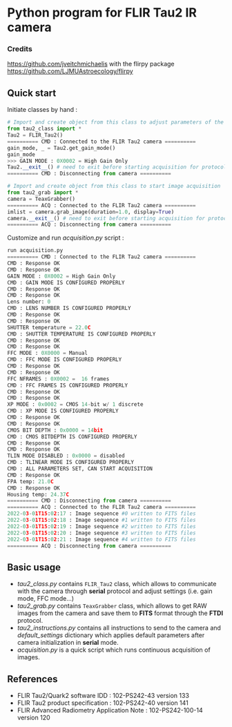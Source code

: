 # Python program for FLIR Tau2 IR camera

### Credits

https://github.com/jveitchmichaelis with the flirpy package https://github.com/LJMUAstroecology/flirpy

## Quick start

Initiate classes by hand :

```python
# Import and create object from this class to adjust parameters of the camera
from tau2_class import *
Tau2 = FLIR_Tau2()
========== CMD : Connected to the FLIR Tau2 camera ==========
gain_mode, _ = Tau2.get_gain_mode()
gain_mode
>>> GAIN MODE : 0X0002 = High Gain Only
Tau2.__exit__() # need to exit before starting acquisition for protocol purposes
========== CMD : Disconnecting from camera ==========

# Import and create object from this class to start image acquisition
from tau2_grab import *
camera = TeaxGrabber()
========== ACQ : Connected to the FLIR Tau2 camera ==========
imlist = camera.grab_image(duration=1.0, display=True)
camera.__exit__() # need to exit before starting acquisition for protocol purposes
========== ACQ : Disconnecting from camera ==========
```

Customize and run *acquisition.py* script :
```python
run acquisition.py                                                                              
========== CMD : Connected to the FLIR Tau2 camera ==========
CMD : Response OK
CMD : Response OK
GAIN MODE : 0X0002 = High Gain Only
CMD : GAIN MODE IS CONFIGURED PROPERLY
CMD : Response OK
CMD : Response OK
Lens number: 0
CMD : LENS NUMBER IS CONFIGURED PROPERLY
CMD : Response OK
CMD : Response OK
SHUTTER temperature = 22.0C
CMD : SHUTTER TEMPERATURE IS CONFIGURED PROPERLY
CMD : Response OK
CMD : Response OK
FFC MODE : 0X0000 = Manual
CMD : FFC MODE IS CONFIGURED PROPERLY
CMD : Response OK
CMD : Response OK
FFC NFRAMES : 0X0002 =  16 frames
CMD : FFC FRAMES IS CONFIGURED PROPERLY
CMD : Response OK
CMD : Response OK
XP MODE : 0x0002 = CMOS 14-bit w/ 1 discrete
CMD : XP MODE IS CONFIGURED PROPERLY
CMD : Response OK
CMD : Response OK
CMOS BIT DEPTH : 0x0000 = 14bit
CMD : CMOS BITDEPTH IS CONFIGURED PROPERLY
CMD : Response OK
CMD : Response OK
TLIN MODE DISABLED : 0x0000 = disabled
CMD : TLINEAR MODE IS CONFIGURED PROPERLY
CMD : ALL PARAMETERS SET, CAN START ACQUISITION
CMD : Response OK
FPA temp: 21.0C
CMD : Response OK
Housing temp: 24.37C
========== CMD : Disconnecting from camera ==========
========== ACQ : Connected to the FLIR Tau2 camera ==========
2022-03-01T15:02:17 : Image sequence #0 written to FITS files
2022-03-01T15:02:18 : Image sequence #1 written to FITS files
2022-03-01T15:02:19 : Image sequence #2 written to FITS files
2022-03-01T15:02:20 : Image sequence #3 written to FITS files
2022-03-01T15:02:21 : Image sequence #4 written to FITS files
========== ACQ : Disconnecting from camera ==========
```


## Basic usage

- *tau2_class.py* contains `FLIR_Tau2` class, which allows to communicate with the camera through **serial** protocol and adjust settings (i.e. gain mode, FFC mode...)
- *tau2_grab.py* contains `TeaxGrabber` class, which allows to get RAW images from the camera and save them to **FITS** format through the **FTDI** protocol.
- *tau2_instructions.py* contains all instructions to send to the camera and *default_settings* dictionary which applies default parameters after camera initialization in **serial** mode.
- *acquisition.py* is a quick script which runs continuous acquisition of images.

## References
- FLIR Tau2/Quark2 software IDD : 102-PS242-43 version 133
- FLIR Tau2 product specification : 102-PS242-40 version 141
- FLIR Advanced Radiometry Application Note : 102-PS242-100-14 version 120
